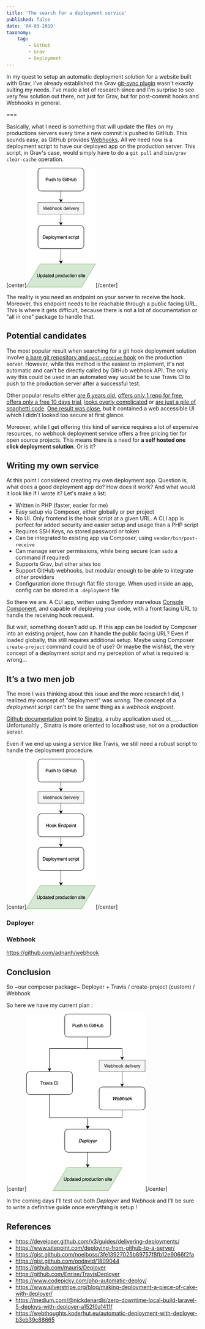 ```yaml
---
title: 'The search for a deployment service'
published: false
date: '04-03-2019'
taxonomy:
    tag:
        - GitHub
        - Grav
        - Deployment
---
```


In my quest to setup an automatic deployment solution for a website built with Grav, I've already established the Grav [git-sync plugin](/blog/grav-git-sync) wasn't exactly suiting my needs. I've made a lot of research since and I'm surprise to see very few solution out there, not just for Grav, but for post-commit hooks and Webhooks in general.

===

Basically, what I need is something that will update the files on my productions servers every time a new commit is pushed to GitHub. This sounds easy, as GitHub provides [Webhooks](https://developer.github.com/webhooks/). All we need now is a deployment script to have our deployed app on the production server. This script, in Grav's case, would simply have to do a `git pull` and `bin/grav clear-cache` operation.

[center]![](Deployment1.png)[/center]

The reality is you need an endpoint on your server to receive the hook. Moreover, this endpoint needs to be reachable through a public facing URL. This is where it gets difficult, because there is not a lot of documentation or "all in one" package to handle that.


## Potential candidates

The most popular result when searching for a git hook deployment solution involve [a bare git repository and `post-receive` hook](https://gist.github.com/noelboss/3fe13927025b89757f8fb12e9066f2fa) on the production server. However, while this method is the easiest to implement, it's not automatic and can't be directly called by GitHub webhook API. The only way this could be used in an automated way would be to use Travis CI to push to the production server after a successful test.

Other popular results either [are 6 years old](https://github.com/mboynes/github-deploy), [offers only 1 repo for free](https://signup.deploybot.com/signup/new#pricing), [offers only a free 10 days trial](https://www.deployhq.com/pricing), [looks overly complicated](https://www.heroku.com/home) or [are just a pile of spaghetti code](https://github.com/markomarkovic/simple-php-git-deploy/blob/master/deploy.php). [One result was close](https://github.com/scriptburn/git-auto-deploy), but it contained a web accessible UI which I didn't looked too secure at first glance.

Moreover, while I get offering this kind of service requires a lot of expensive resources, no webhook deployment service offers a free pricing tier for open source projects. This means there is a need for **a self hosted one click deployment solution**. Or is it?


## Writing my own service

At this point I considered creating my own deployment app. Question is, what does a good deployment app do? How does it work? And what would it look like if I wrote it? Let's make a list:

- Written in PHP (faster, easier for me)
- Easy setup via Composer, either globally or per project
- No UI. Only frontend is the hook script at a given URL. A CLI app is perfect for added security and easier setup and usage than a PHP script
- Requires SSH Keys, no stored password or token
- Can be integrated to existing app via Composer, using `vendor/bin/post-receive`
- Can manage server permissions, while being secure (can `sudo` a command if required)
- Supports Grav, but other sites too
- Support GitHub webhooks, but modular enough to be able to integrate other providers
- Configuration done through flat file storage. When used inside an app, config can be stored in a `.deployment` file

So there we are. A CLI app, written using Symfony marvelous [Console Component](https://symfony.com/doc/current/components/console.html), and capable of deploying your code, with a front facing URL to handle the receiving hook request.

But wait, something doesn't add up. If this app can be loaded by Composer into an existing project, how can it handle the public facing URL? Even if loaded globally, this still requires additional setup. Maybe using Composer `create-project` command could be of use? Or maybe the wishlist, the very concept of a deployment script and my perception of what is required is wrong...


## It’s a two men job

The more I was thinking about this issue and the more research I did, I realized my concept of "deployment" was wrong. The concept of a _deployment script_ can't be the same thing as a _webhook endpoint_.





[Github documentation](https://developer.github.com/v3/guides/delivering-deployments/#writing-your-server) point to [Sinatra](http://sinatrarb.com/), a ruby application used ot___... Unfortunaltly , Sinatra is more oriented to localhost use, not on a production server.

Even if we end up using a service like Travis, we still need a robust script to handle the deployment procedure.


<!-- Schéma ce que je cherche (avec deployer script + endpoint) -->
[center]![](Deployment2.png)[/center]



### Deployer



### Webhook

https://github.com/adnanh/webhook



## Conclusion

So ~our composer package~ Deployer + Travis / create-project (custom) / Webhook

So here we have my current plan :

[center]![](Deployment3.png)[/center]

In the coming days I'll test out both _Deployer_ and _Webhook_ and I'll be sure to write a definitive guide once everything is setup !


## References
- https://developer.github.com/v3/guides/delivering-deployments/
- https://www.sitepoint.com/deploying-from-github-to-a-server/
- https://gist.github.com/noelboss/3fe13927025b89757f8fb12e9066f2fa
- https://gist.github.com/oodavid/1809044
- https://github.com/mauris/Deployer
- https://github.com/Enrise/TravisDeployer
- https://www.codepicky.com/php-automatic-deploy/
- https://www.silverstripe.org/blog/making-deployment-a-piece-of-cake-with-deployer/
- https://medium.com/@nickdenardis/zero-downtime-local-build-laravel-5-deploys-with-deployer-a152f0a1411f
- https://webthoughts.koderhut.eu/automatic-deployment-with-deployer-b3eb39c88665
